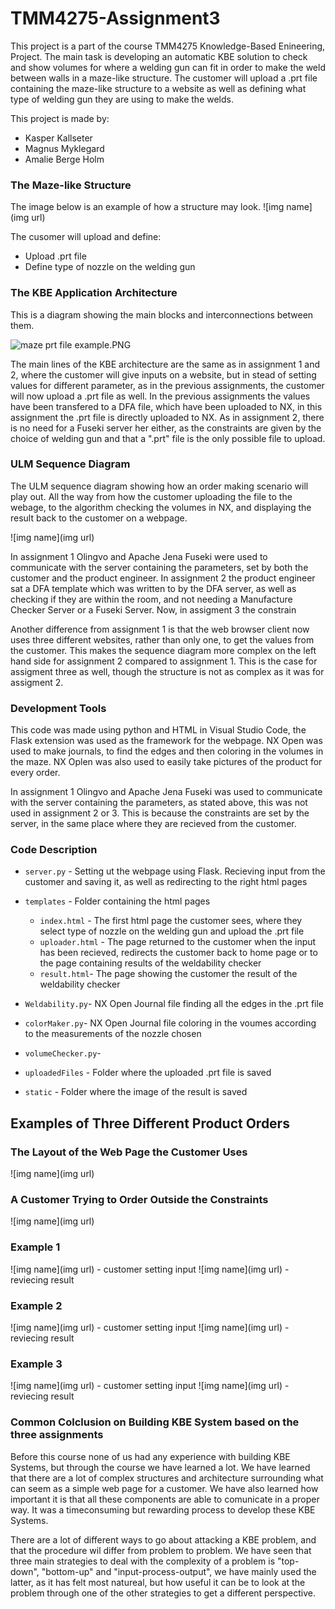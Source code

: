 # TMM4275-Assignment3

This project is a part of the course TMM4275 Knowledge-Based Enineering, Project. The main task is developing an automatic KBE solution to check and show volumes for where a welding gun can fit in order to make the weld between walls in a maze-like structure. The customer will upload a .prt file containing the maze-like structure to a website as well as defining what type of welding gun they are using to make the welds. 

This project is made by: 
* Kasper Kallseter
* Magnus Myklegard
* Amalie Berge Holm

### The Maze-like Structure
The image below is an example of how a structure may look. 
![img name](img url)

The cusomer will upload and define: 
* Upload .prt file 
* Define type of nozzle on the welding gun

### The KBE Application Architecture
This is a diagram showing the main blocks and interconnections between them. 

![maze prt file example.PNG](https://github.com/amaliebholm/TMM4275-Assignment3/blob/main/READme%20pictures/maze%20prt%20file%20example.PNG)

The main lines of the KBE architecture are the same as in assignment 1 and 2, where the customer will give inputs on a website, but in stead of setting values for different parameter, as in the previous assignments, the customer will now upload a .prt file as well. In the previous assignments the values have been transfered to a DFA file, which have been uploaded to NX, in this assignment the .prt file is directly uploaded to NX. As in assignment 2, there is no need for a Fuseki server her either, as the constraints are given by the choice of welding gun and that a ".prt" file is the only possible file to upload. 

### ULM Sequence Diagram
The ULM sequence diagram showing how an order making scenario will play out. All the way from how the customer uploading the file to the webage, to the algorithm checking the volumes in NX, and displaying the result back to the customer on a webpage. 

![img name](img url)

In assignment 1 Olingvo and Apache Jena Fuseki were used to communicate with the server containing the parameters, set by both the customer and the product engineer. In assignment 2 the product engineer sat a DFA template which was written to by the DFA server, as well as checking if they are within the room, and not needing a Manufacture Checker Server or a Fuseki Server. Now, in assigment 3 the constrain

Another difference from assignment 1 is that the web browser client now uses three different websites, rather than only one, to get the values from the customer. This makes the sequence diagram more complex on the left hand side for assignment 2 compared to assignment 1. This is the case for assigment three as well, though the structure is not as complex as it was for assigment 2. 

### Development Tools
This code was made using python and HTML in Visual Studio Code, the Flask extension was used as the framework for the webpage. NX Open was used to make journals, to find the edges and then coloring in the volumes in the maze. NX Oplen was also used to  easily take pictures of the product for every order. 

In assignment 1 Olingvo and Apache Jena Fuseki was used to communicate with the server containing the parameters, as stated above, this was not used in assignment 2 or 3. This is because the constraints are set by the server, in the same place where they are recieved from the customer. 

### Code Description 
- `server.py` - Setting ut the webpage using Flask. Recieving input from the customer and saving it, as well as redirecting to the right html pages
- `templates` - Folder containing the html pages
  - `index.html` - The first html page the customer sees, where they select type of nozzle on the welding gun and upload the .prt file
  - `uploader.html` - The page returned to the customer when the input has been recieved, redirects the customer back to home page or to the page containing results of the weldability checker
  - `result.html`- The page showing the customer the result of the weldability checker 

- `Weldability.py`- NX Open Journal file finding all the edges in the .prt file 
- `colorMaker.py`- NX Open Journal file coloring in the voumes according to the measurements of the nozzle chosen 
- `volumeChecker.py`- 

- `uploadedFiles` - Folder where the uploaded .prt file is saved
- `static` - Folder where the image of the result is saved

## Examples of Three Different Product Orders  

### The Layout of the Web Page the Customer Uses
![img name](img url)

### A Customer Trying to Order Outside the Constraints
![img name](img url)

### Example 1 
![img name](img url) - customer setting input 
![img name](img url) - reviecing result

### Example 2
![img name](img url) - customer setting input 
![img name](img url) - reviecing result

### Example 3
![img name](img url) - customer setting input 
![img name](img url) - reviecing result

### Common Colclusion on Building KBE System based on the three assignments 
Before this course none of us had any experience with building KBE Systems, but through the course we have learned a lot. We have learned that there are a lot of complex structures and architecture surrounding what can seem as a simple web page for a customer. We have also learned how important it is that all these components are able to comunicate in a proper way. It was a timeconsuming but rewarding process to develop these KBE Systems. 

There are a lot of different ways to go about attacking a KBE problem, and that the procedure wil differ from problem to problem. We have seen that three main strategies to deal with the complexity of a problem is "top-down", "bottom-up" and "input-process-output", we have mainly used the latter, as it has felt most natureal, but how useful it can be to look at the problem through one of the other strategies to get a different perspective. 
